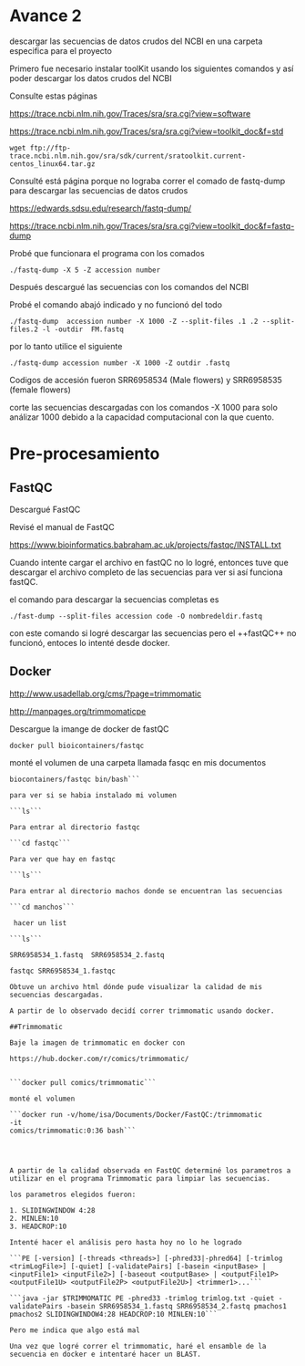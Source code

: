 # Avance 2

descargar las secuencias de datos crudos del NCBI en una carpeta especifica para el proyecto

Primero fue necesario instalar toolKit usando los siguientes comandos y así poder descargar los datos crudos del NCBI

Consulte estas páginas

https://trace.ncbi.nlm.nih.gov/Traces/sra/sra.cgi?view=software

https://trace.ncbi.nlm.nih.gov/Traces/sra/sra.cgi?view=toolkit_doc&f=std


```wget ftp://ftp-trace.ncbi.nlm.nih.gov/sra/sdk/current/sratoolkit.current-centos_linux64.tar.gz```

Consulté está página porque no lograba correr el comado de fastq-dump para descargar las secuencias de datos crudos 

https://edwards.sdsu.edu/research/fastq-dump/

https://trace.ncbi.nlm.nih.gov/Traces/sra/sra.cgi?view=toolkit_doc&f=fastq-dump

Probé que funcionara el programa con los comados

```./fastq-dump -X 5 -Z accession number```


Después descargué las secuencias con los comandos del NCBI

Probé el comando abajó indicado y no funcionó del todo 


```./fastq-dump  accession number -X 1000 -Z --split-files .1 .2 --split-files.2 -l -outdir  FM.fastq```


por lo tanto utilice el siguiente

```./fastq-dump accession number -X 1000 -Z outdir .fastq```

Codigos de accesión fueron SRR6958534 (Male flowers) y SRR6958535 (female flowers)

corte las secuencias descargadas con los comandos -X 1000 para solo análizar 1000 debido a la capacidad computacional con la que cuento.

# Pre-procesamiento

## FastQC


Descargué FastQC 

Revisé el manual de FastQC

https://www.bioinformatics.babraham.ac.uk/projects/fastqc/INSTALL.txt


Cuando intente cargar el archivo en fastQC no lo logré, entonces tuve que descargar el archivo completo de las secuencias para ver si así funciona fastQC.

el comando para descargar la secuencias completas es

```./fast-dump --split-files accession code -O nombredeldir.fastq```

con este comando si  logré descargar las secuencias pero el ++fastQC++ no funcionó, entoces lo intenté desde docker.

## Docker

http://www.usadellab.org/cms/?page=trimmomatic

http://manpages.org/trimmomaticpe



Descargue la imange de docker de fastQC


```docker pull bioicontainers/fastqc```

monté el volumen de una carpeta llamada fasqc en mis documentos

```docker run -v/home/isa/Documents/Docker/FastQC:/FastQC -it          
biocontainers/fastqc bin/bash```

para ver si se habia instalado mi volumen

```ls``` 

Para entrar al directorio fastqc 

```cd fastqc```

Para ver que hay en fastqc

```ls``` 

Para entrar al directorio machos donde se encuentran las secuencias

```cd manchos``` 
 
 hacer un list

```ls```

SRR6958534_1.fastq  SRR6958534_2.fastq

fastqc SRR6958534_1.fastqc

Obtuve un archivo html dónde pude visualizar la calidad de mis secuencias descargadas.

A partir de lo observado decidí correr trimmomatic usando docker.

##Trimmomatic

Baje la imagen de trimmomatic en docker con

https://hub.docker.com/r/comics/trimmomatic/


```docker pull comics/trimmomatic```

monté el volumen

```docker run -v/home/isa/Documents/Docker/FastQC:/trimmomatic 
-it          
comics/trimmomatic:0:36 bash```




A partir de la calidad observada en FastQC determiné los parametros a utilizar en el programa Trimmomatic para limpiar las secuencias.

los parametros elegidos fueron:

1. SLIDINGWINDOW 4:28
2. MINLEN:10
3. HEADCROP:10

Intenté hacer el análisis pero hasta hoy no lo he logrado

```PE [-version] [-threads <threads>] [-phred33|-phred64] [-trimlog <trimLogFile>] [-quiet] [-validatePairs] [-basein <inputBase> | <inputFile1> <inputFile2>] [-baseout <outputBase> | <outputFile1P> <outputFile1U> <outputFile2P> <outputFile2U>] <trimmer1>...```

```java -jar $TRIMMOMATIC PE -phred33 -trimlog trimlog.txt -quiet -validatePairs -basein SRR6958534_1.fastq SRR6958534_2.fastq pmachos1 pmachos2 SLIDINGWINDOW4:28 HEADCROP:10 MINLEN:10```

Pero me indica que algo está mal

Una vez que logré correr el trimmomatic, haré el ensamble de la secuencia en docker e intentaré hacer un BLAST.









